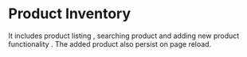 # Product Inventory

It includes product listing , searching product and adding new product functionality . The added product also persist on page reload.
